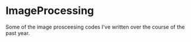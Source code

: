 # ImageProcessing
Some of the image prosceesing codes I've written over the course of the past year.
